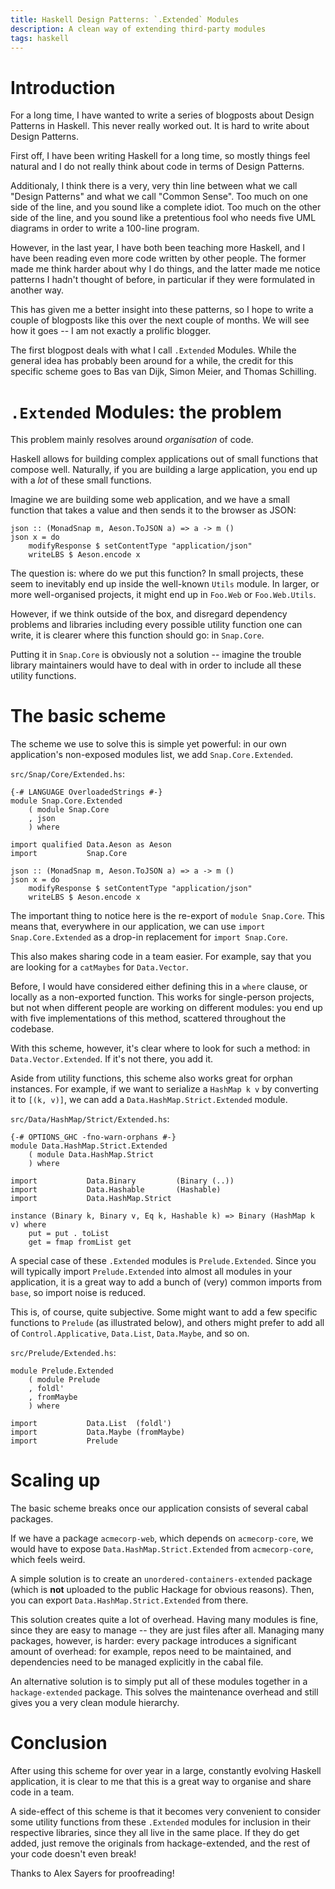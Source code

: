 ```yaml
---
title: Haskell Design Patterns: `.Extended` Modules
description: A clean way of extending third-party modules
tags: haskell
---
```


# Introduction

For a long time, I have wanted to write a series of blogposts about Design
Patterns in Haskell. This never really worked out. It is hard to write about
Design Patterns.

First off, I have been writing Haskell for a long time, so mostly things feel
natural and I do not really think about code in terms of Design Patterns.

Additionaly, I think there is a very, very thin line between what we call
"Design Patterns" and what we call "Common Sense". Too much on one side of the
line, and you sound like a complete idiot. Too much on the other side of the
line, and you sound like a pretentious fool who needs five UML diagrams in
order to write a 100-line program.

However, in the last year, I have both been teaching more Haskell, and I have
been reading even more code written by other people. The former made me think
harder about why I do things, and the latter made me notice patterns I hadn't
thought of before, in particular if they were formulated in another way.

This has given me a better insight into these patterns, so I hope to write a
couple of blogposts like this over the next couple of months. We will see how it
goes -- I am not exactly a prolific blogger.

The first blogpost deals with what I call `.Extended` Modules. While the general
idea has probably been around for a while, the credit for this specific scheme
goes to Bas van Dijk, Simon Meier, and Thomas Schilling.

# `.Extended` Modules: the problem

This problem mainly resolves around *organisation* of code.

Haskell allows for building complex applications out of small functions that
compose well. Naturally, if you are building a large application, you end up
with a *lot* of these small functions.

Imagine we are building some web application, and we have a small function that
takes a value and then sends it to the browser as JSON:

~~~~~{.haskell}
json :: (MonadSnap m, Aeson.ToJSON a) => a -> m ()
json x = do
    modifyResponse $ setContentType "application/json"
    writeLBS $ Aeson.encode x
~~~~~

The question is: where do we put this function? In small projects, these seem to
inevitably end up inside the well-known `Utils` module. In larger, or more
well-organised projects, it might end up in `Foo.Web` or `Foo.Web.Utils`.

However, if we think outside of the box, and disregard dependency problems and
libraries including every possible utility function one can write, it is clearer
where this function should go: in `Snap.Core`.

Putting it in `Snap.Core` is obviously not a solution -- imagine the trouble
library maintainers would have to deal with in order to include all these
utility functions.

# The basic scheme

The scheme we use to solve this is simple yet powerful: in our own application's
non-exposed modules list, we add `Snap.Core.Extended`.

`src/Snap/Core/Extended.hs`:

~~~~~{.haskell}
{-# LANGUAGE OverloadedStrings #-}
module Snap.Core.Extended
    ( module Snap.Core
    , json
    ) where

import qualified Data.Aeson as Aeson
import           Snap.Core

json :: (MonadSnap m, Aeson.ToJSON a) => a -> m ()
json x = do
    modifyResponse $ setContentType "application/json"
    writeLBS $ Aeson.encode x
~~~~~

The important thing to notice here is the re-export of `module Snap.Core`. This
means that, everywhere in our application, we can use `import
Snap.Core.Extended` as a drop-in replacement for `import Snap.Core`.

This also makes sharing code in a team easier. For example, say that you are
looking for a `catMaybes` for `Data.Vector`.

Before, I would have considered either defining this in a `where` clause, or
locally as a non-exported function. This works for single-person projects, but
not when different people are working on different modules: you end up with five
implementations of this method, scattered throughout the codebase.

With this scheme, however, it's clear where to look for such a method: in
`Data.Vector.Extended`. If it's not there, you add it.

Aside from utility functions, this scheme also works great for orphan instances.
For example, if we want to serialize a `HashMap k v` by converting it to
`[(k, v)]`, we can add a `Data.HashMap.Strict.Extended` module.

`src/Data/HashMap/Strict/Extended.hs`:

~~~~~{.haskell}
{-# OPTIONS_GHC -fno-warn-orphans #-}
module Data.HashMap.Strict.Extended
    ( module Data.HashMap.Strict
    ) where

import           Data.Binary         (Binary (..))
import           Data.Hashable       (Hashable)
import           Data.HashMap.Strict

instance (Binary k, Binary v, Eq k, Hashable k) => Binary (HashMap k v) where
    put = put . toList
    get = fmap fromList get
~~~~~

A special case of these `.Extended` modules is `Prelude.Extended`. Since you will
typically import `Prelude.Extended` into almost all modules in your application,
it is a great way to add a bunch of (very) common imports from `base`, so import
noise is reduced.

This is, of course, quite subjective. Some might want to add a few specific
functions to `Prelude` (as illustrated below), and others might prefer to add
all of `Control.Applicative`, `Data.List`, `Data.Maybe`, and so on.

`src/Prelude/Extended.hs`:

~~~~~{.haskell}
module Prelude.Extended
    ( module Prelude
    , foldl'
    , fromMaybe
    ) where

import           Data.List  (foldl')
import           Data.Maybe (fromMaybe)
import           Prelude
~~~~~

# Scaling up

The basic scheme breaks once our application consists of several cabal packages.

If we have a package `acmecorp-web`, which depends on `acmecorp-core`, we would
have to expose `Data.HashMap.Strict.Extended` from `acmecorp-core`, which feels
weird.

A simple solution is to create an `unordered-containers-extended` package (which
is **not** uploaded to the public Hackage for obvious reasons). Then, you can
export `Data.HashMap.Strict.Extended` from there.

This solution creates quite a lot of overhead. Having many modules is fine,
since they are easy to manage -- they are just files after all. Managing many
packages, however, is harder: every package introduces a significant amount of
overhead: for example, repos need to be maintained, and dependencies need to be
managed explicitly in the cabal file.

An alternative solution is to simply put all of these modules together in a
`hackage-extended` package. This solves the maintenance overhead and still gives
you a very clean module hierarchy.

# Conclusion

After using this scheme for over year in a large, constantly evolving Haskell
application, it is clear to me that this is a great way to organise and share
code in a team.

A side-effect of this scheme is that it becomes very convenient to consider some
utility functions from these `.Extended` modules for inclusion in their respective
libraries, since they all live in the same place. If they do get added, just
remove the originals from hackage-extended, and the rest of your code doesn't
even break!

Thanks to Alex Sayers for proofreading!
